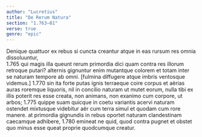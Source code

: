 ```yaml
---
author: "Lucretius"
title: "De Rerum Natura"
section: "1.763–81"
verse: true
genre: "epic"
---
```


  Denique quattuor ex rebus si cuncta creantur
atque in eas rursum res omnia dissoluuntur,  
1.765
qui magis illa queunt rerum primordia dici
quam contra res illorum retroque putari?
alternis gignuntur enim mutantque colorem
et totam inter se naturam tempore ab omni.
[fulmina diffugere atque imbris ventosque videmus.]
1.770
sin ita forte putas ignis terraeque coire
corpus et aërias auras roremque liquoris,
nil in concilio naturam ut mutet eorum,
nulla tibi ex illis poterit res esse creata,
non animans, non exanimo cum corpore, ut arbos;
1.775
quippe suam quicque in coetu variantis acervi
naturam ostendet mixtusque videbitur aër
cum terra simul et quodam cum rore manere.
at primordia gignundis in rebus oportet
naturam clandestinam caecamque adhibere,
1.780
emineat ne quid, quod contra pugnet et obstet
quo minus esse queat proprie quodcumque creatur.